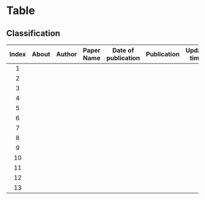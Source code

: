 # Table
## Classification

|Index|About|Author|Paper Name| Date of publication| Publication|Update time|Link|
|:---:|:----:|:----:|:---:|:--:|:--:|:---:|:--:|
|  1   |      |      |     |    | |   |[Link_demo](www.google.com)|
|  2   |      |      |     |    |    |||
|  3   |      |      |     |    |    |||
|  4   |      |      |     |    |    |||
|  5   |      |      |     |    |    |||
|  6   |      |      |     |    |    |||
|  7   |      |      |     |    |    |||
|  8   |      |      |     |    |    |||
|  9   |      |      |     |    |    |||
|  10  |      |      |     |    |    |||
|  11  |      |      |     |    |    |||
|  12  |      |      |     |    |    |||
|  13  |      |      |     |    |    ||||
